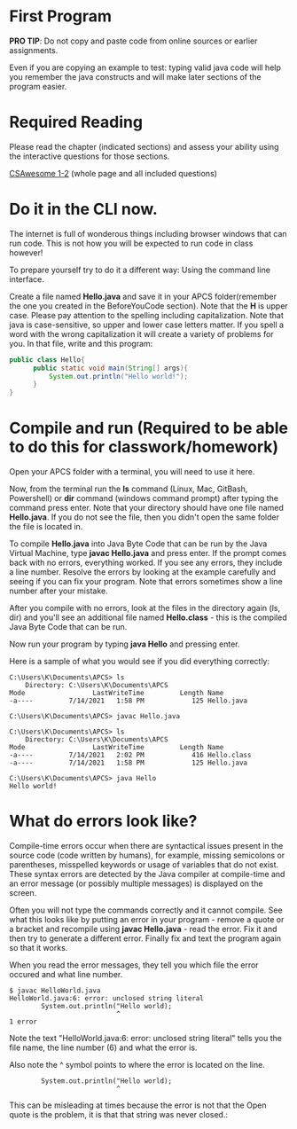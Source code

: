 

# First Program

**PRO TIP**: Do not copy and paste code from online sources or earlier assignments. 

Even if you are copying an example to test: typing valid java code will help you remember the java constructs and will make later sections of the program easier.

# Required Reading

Please read the chapter (indicated sections) and assess your ability using the interactive questions for those sections.

[CSAwesome 1-2](https://runestone.academy/ns/books/published/csawesome/Unit1-Getting-Started/topic-1-2-java-intro.html#first-java-program)
(whole page and all included questions)




# Do it in the CLI now.
The internet is full of wonderous things including browser windows that can run code. This is not how you will be expected to run code in class however!

To prepare yourself try to do it a different way: Using the command line interface.

Create a file named **Hello.java** and save it in your APCS folder(remember the one you created in the BeforeYouCode section). Note that the **H** is upper case.
Please pay attention to the spelling including capitalization. Note that java is case-sensitive, so upper and lower case letters matter. If you spell a word with the wrong capitalization it will create a variety of problems for you. 
In that file, write and this program:

```java
public class Hello{
      public static void main(String[] args){
          System.out.println("Hello world!");
      }
}
```

# Compile and run (Required to be able to do this for classwork/homework)
Open your APCS folder with a terminal, you will need to use it here.

Now, from the terminal run the **ls** command (Linux, Mac, GitBash, Powershell) or **dir**
command (windows command prompt) after typing the command press enter. Note that your directory should have one file
named **Hello.java**. If you do not see the file, then you didn't open the same folder the file is located in.

To compile **Hello.java** into Java Byte Code that can be run by the Java
Virtual Machine, type **javac Hello.java** and press enter. If the prompt comes back
with no errors, everything worked. If you see any errors, they include a line number. 
Resolve the errors by looking at the example carefully and seeing if you can fix your program. 
Note that errors sometimes show a line number after your mistake.

After you compile with no errors, look at the files in the directory again (ls, dir) and you'll see an
additional file named **Hello.class** - this is the compiled Java Byte
Code that can be run. 

Now run your program by typing **java Hello** and pressing enter.

Here is a sample of what you would see if you did everything correctly:
```
C:\Users\K\Documents\APCS> ls
    Directory: C:\Users\K\Documents\APCS
Mode                 LastWriteTime         Length Name
-a----         7/14/2021   1:58 PM            125 Hello.java

C:\Users\K\Documents\APCS> javac Hello.java

C:\Users\K\Documents\APCS> ls
    Directory: C:\Users\K\Documents\APCS
Mode                 LastWriteTime         Length Name
-a----         7/14/2021   2:02 PM            416 Hello.class
-a----         7/14/2021   1:58 PM            125 Hello.java

C:\Users\K\Documents\APCS> java Hello
Hello world!

```

# What do errors look like?

Compile-time errors occur when there are syntactical issues present in the source code (code written by humans), for example, missing semicolons or parentheses, misspelled keywords or usage of variables that do not exist. These syntax errors are detected by the Java compiler at compile-time and an error message (or possibly multiple messages) is displayed on the screen.

Often you will not type the commands correctly and it cannot compile. See what this looks like by putting an error in your program - remove a quote or a bracket and recompile using **javac Hello.java** - read the error. Fix it and then try to generate a different error. Finally fix and text the program again so that it works.

When you read the error messages, they tell you which file the error occured and what line number.

```
$ javac HelloWorld.java
HelloWorld.java:6: error: unclosed string literal
        System.out.println("Hello world);
                           ^
1 error
```

Note the text "HelloWorld.java:6: error: unclosed string literal" tells you the file name, the line number (6) and what the error is. 

Also note the ^ symbol points to where the error is located on the line. 
```
        System.out.println("Hello world);
                           ^
```
This can be misleading at times because the error is not that the Open quote is the problem, it is that that string was never closed.:



